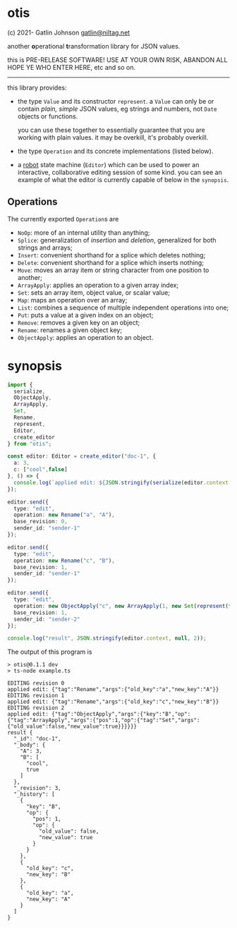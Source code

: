 otis
===

(c) 2021- Gatlin Johnson <gatlin@niltag.net>

another **o**perational **t**ransformation library for JSON values.

this is PRE-RELEASE SOFTWARE!
USE AT YOUR OWN RISK, ABANDON ALL HOPE YE WHO ENTER HERE, etc and so on.

***

this library provides:

- the type `Value` and its constructor `represent`.
  a `Value` can only be or contain *plain, simple* JSON values, eg strings and
  numbers, not `Date` objects or functions.
  
  you can use these together to essentially guarantee that you are working with
  plain values.
  it may be overkill, it's probably overkill.
  
- the type `Operation` and its concrete implementations (listed below).

- a [robot][robotfsm] state machine (`Editor`) which can be used to power an
  interactive, collaborative editing session of some kind.
  you can see an example of what the editor is currently capable of below in the
  `synopsis`.

[robotfsm]: https://thisrobot.life

Operations
---

The currently exported `Operation`s are

- `NoOp`: more of an internal utility than anything;
- `Splice`: generalization of *insertion* and *deletion*, generalized for both
   strings and arrays;
- `Insert`: convenient shorthand for a splice which deletes nothing;
- `Delete`: convenient shorthand for a splice which inserts nothing;
- `Move`: moves an array item or string character from one position to another;
- `ArrayApply`: applies an operation to a given array index;
- `Set`: sets an array item, object value, or scalar value;
- `Map`: maps an operation over an array;
- `List`: combines a sequence of multiple independent operations into one;
- `Put`: puts a value at a given index on an object;
- `Remove`: removes a given key on an object;
- `Rename`: renames a given object key;
- `ObjectApply`: applies an operation to an object.

synopsis
===

```typescript
import {
  serialize,
  ObjectApply,
  ArrayApply,
  Set,
  Rename,
  represent,
  Editor,
  create_editor
} from "otis";

const editor: Editor = create_editor("doc-1", {
  a: 3,
  c: ["cool",false]
}, () => {
  console.log(`applied edit: ${JSON.stringify(serialize(editor.context._history[0]))}`);
});

editor.send({
  type: "edit",
  operation: new Rename("a", "A"),
  base_revision: 0,
  sender_id: "sender-1"
});

editor.send({
  type: "edit",
  operation: new Rename("c", "B"),
  base_revision: 1,
  sender_id: "sender-1"
});

editor.send({
  type: "edit",
  operation: new ObjectApply("c", new ArrayApply(1, new Set(represent(false), represent(true)))),
  base_revision: 1,
  sender_id: "sender-2"
});

console.log("result", JSON.stringify(editor.context, null, 2));
```

The output of this program is

```shell
> otis@0.1.1 dev
> ts-node example.ts

EDITING revision 0
applied edit: {"tag":"Rename","args":{"old_key":"a","new_key":"A"}}
EDITING revision 1
applied edit: {"tag":"Rename","args":{"old_key":"c","new_key":"B"}}
EDITING revision 2
applied edit: {"tag":"ObjectApply","args":{"key":"B","op":{"tag":"ArrayApply","args":{"pos":1,"op":{"tag":"Set","args":{"old_value":false,"new_value":true}}}}}}
result {
  "_id": "doc-1",
  "_body": {
    "A": 3,
    "B": [
      "cool",
      true
    ]
  },
  "_revision": 3,
  "_history": [
    {
      "key": "B",
      "op": {
        "pos": 1,
        "op": {
          "old_value": false,
          "new_value": true
        }
      }
    },
    {
      "old_key": "c",
      "new_key": "B"
    },
    {
      "old_key": "a",
      "new_key": "A"
    }
  ]
}
```
